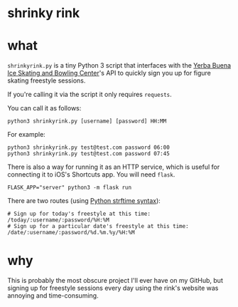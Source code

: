 # shrinky rink

# what

`shrinkyrink.py` is a tiny Python 3 script that interfaces with the [Yerba Buena Ice Skating and Bowling Center](https://goo.gl/maps/e9JHQGRhUHAYJHiJ9)'s API to quickly sign you up for figure skating freestyle sessions.

If you're calling it via the script it only requires `requests`.

You can call it as follows:

```
python3 shrinkyrink.py [username] [password] HH:MM
```

For example:
```
python3 shrinkyrink.py test@test.com password 06:00
python3 shrinkyrink.py test@test.com password 07:45
```

There is also a way for running it as an HTTP service, which is useful for connecting it to iOS's Shortcuts app. You will need `flask`.

```
FLASK_APP="server" python3 -m flask run
```

There are two routes (using [Python strftime syntax](https://strftime.org/)):
```
# Sign up for today's freestyle at this time:
/today/:username/:password/%H:%M
# Sign up for a particular date's freestyle at this time:
/date/:username/:password/%d.%m.%y/%H:%M
```

# why

This is probably the most obscure project I'll ever have on my GitHub, but signing up for freestyle sessions every day using the rink's website was annoying and time-consuming.
